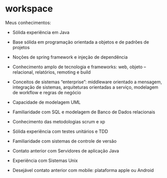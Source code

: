 # workspace

Meus conhecimentos:

- Sólida experiência em Java
- Base sólida em programação orientada a objetos e de padrões de projetos
- Noções de spring framework e injeção de dependência
- Conhecimento amplo de tecnologia e frameworks: web, objeto  – relacional, relatórios, remoting e build
- Conceitos de sistemas “enterprise”: middleware orientado a mensagem, integração de sistemas, arquiteturas orientadas a serviço, modelagem de workflow e regras de negócio

- Capacidade de modelagem UML

- Familiaridade com SQL e modelagem de Banco de Dados relacionais

- Conhecimento das metodologias scrum e xp
- Sólida experiência com testes unitários e TDD

- Familiaridade com sistemas de controle de versão

- Contato anterior com Servidores de aplicação Java
- Experiência com Sistemas Unix

- Desejável contato anterior com mobile: plataforma apple ou Android
